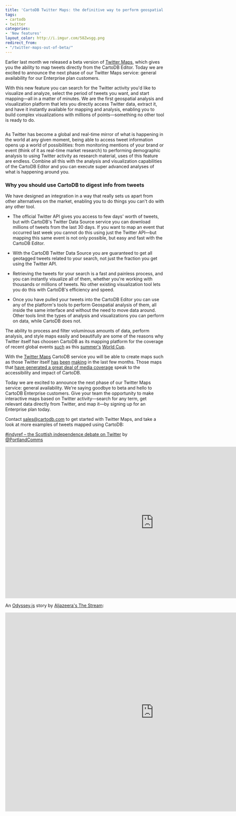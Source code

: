 ```yaml
---
title: 'CartoDB Twitter Maps: the definitive way to perform geospatial analysis and visualization of Twitter activity'
tags:
- cartodb
- twitter
categories:
- 'New features'
layout_color: http://i.imgur.com/58Zwsgg.png
redirect_from:
- "/twitter-maps-out-of-beta/"
---
```


Earlier last month we released a beta version of [Twitter Maps](http://cartodb.com/solutions/twitter-maps), which gives you the ability to map tweets directly from the CartoDB Editor. Today we are excited to announce the next phase of our Twitter Maps service: general availability for our Enterprise plan customers.

With this new feature you can search for the Twitter activity you'd like to visualize and analyze, select the period of tweets you want, and start mapping—all in a matter of minutes. We are the first geospatial analysis and visualization platform that lets you directly access Twitter data, extract it, and have it instantly available for mapping and analysis, enabling you to build complex visualizations with millions of points—something no other tool is ready to do.

<div class="wrap"><p class="wrap-border"><img src="http://i.imgur.com/d3GSSYQ.gif" alt="" /></p></div>

As Twitter has become a global and real-time mirror of what is happening in the world at any given moment, being able to access tweet information opens up a world of possibilities: from monitoring mentions of your brand or event (think of it as real-time market research) to performing demographic analysis to using Twitter activity as research material, uses of this feature are endless. Combine all this with the analysis and visualization capabilities of the CartoDB Editor and you can execute super advanced analyses of what is happening around you.

### <span id="comparative">Why you should use CartoDB to digest info from tweets</span>

We have designed an integration in a way that really sets us apart from other alternatives on the market, enabling you to do things you can't do with any other tool.

- The official Twitter API gives you access to few days' worth of tweets, but with CartoDB's Twitter Data Source service you can download millions of tweets from the last 30 days. If you want to map an event that occurred last week you cannot do this using just the Twitter API—but mapping this same event is not only possible, but easy and fast with the CartoDB Editor.

- With the CartoDB Twitter Data Source you are guaranteed to get all geotagged tweets related to your search, not just the fraction you get using the Twitter API.

- Retrieving the tweets for your search is a fast and painless process, and you can instantly visualize all of them, whether you're working with thousands or millions of tweets. No other existing visualization tool lets you do this with CartoDB's efficiency and speed. 

- Once you have pulled your tweets into the CartoDB Editor you can use any of the platform's tools to perform Geospatial analysis of them, all inside the same interface and without the need to move data around. Other tools limit the types of analysis and visualizations you can perform on data, while CartoDB does not. 

The ability to process and filter voluminous amounts of data, perform analysis, and style maps easily and beautifully are some of the reasons why Twitter itself has choosen CartoDB as its mapping platform for the coverage of recent global events [such](https://twitter.com/TwitterData/timelines/479032120136851458) as this [summer's](http://cartodb.com/v/worldcup/brazil-croatia/#/2/24.5/-7.0/0) [World Cup](https://blog.twitter.com/2014/seven-worldcup-data-takeaways-so-far).

With the [Twitter Maps](http://cartodb.com/solutions/twitter-maps) CartoDB service you will be able to create maps such as those Twitter itself [has](http://cartodb.com/v/worldcup/brazil-croatia/#/2/24.5/-7.0/0) [been](https://cartodb.com/gallery/twitter-sunrise/) [making](https://cartodb.com/gallery/twitter-india-elections/) in the last few months. Those maps that [have generated a great deal of media coverage](http://blog.cartodb.com/cartodb-twitter-maps-in-today-yahoo-espn-time-cnbc/) speak to the accessibility and impact of CartoDB.  

Today we are excited to announce the next phase of our Twitter Maps service: general availability. We're saying goodbye to beta and hello to CartoDB Enterprise customers. Give your team the opportunity to make interactive maps based on Twitter activity—search for any term, get relevant data directly from Twitter, and map it—by signing up for an Enterprise plan today. 

Contact sales@cartodb.com to get started with Twitter Maps, and take a look at more examples of tweets mapped using CartoDB:

[#indyref – the Scottish independence debate on Twitter](http://www.portland-communications.com/2014/08/indyref-scottish-independence-debate-on-twitter/#sthash.EgN4drSp.dpuf) by [@PortlandComms](http://www.twitter.com/PortlandComms)

<div class="wrap">
  <iframe width='940' height='480' frameborder='0' src='http://portland.cartodb.com/viz/328dc588-24ab-11e4-824d-0e10bcd91c2b/embed_map' allowfullscreen webkitallowfullscreen mozallowfullscreen oallowfullscreen msallowfullscreen></iframe>
</div>

An [Odyssey.js](http://blog.cartodb.com/odyssey-js-new-open-source-tool-to-weave-interactive/) story by [Aljazeera's The Stream]():

<div class="wrap">
  <iframe width='940' height='630' frameborder='0' src='http://stream.aljazeera.com/projects/socialmediaconversation/' allowfullscreen webkitallowfullscreen mozallowfullscreen oallowfullscreen msallowfullscreen></iframe>
</div>
